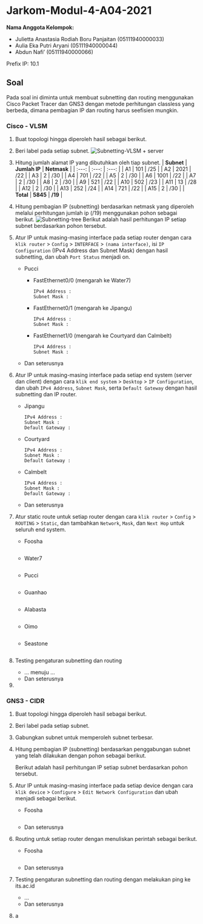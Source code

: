 # Jarkom-Modul-4-A04-2021

**Nama Anggota Kelompok:**
* Julietta Anastasia Rodiah Boru Panjaitan (05111940000033)
* Aulia Eka Putri Aryani (05111940000044)
* Abdun Nafi’ (05111940000066)

Prefix IP: 10.1

## Soal
Pada soal ini diminta untuk membuat subnetting dan routing menggunakan Cisco Packet Tracer dan GNS3 dengan metode perhitungan classless yang berbeda, dimana pembagian IP dan routing harus seefisien mungkin.

### Cisco - VLSM
1. Buat topologi hingga diperoleh hasil sebagai berikut.

2. Beri label pada setiap subnet.
    ![Subnetting-VLSM + server](https://user-images.githubusercontent.com/76677130/143471095-40470956-64cf-4656-a960-eb43dbd6ad9a.png)
3. Hitung jumlah alamat IP yang dibutuhkan oleh tiap subnet.
    | **Subnet** | **Jumlah IP** | **Netmask** |
    | :---: | :---: | :---: |
    | A1 | 101 | /25 |
    | A2 | 2021 | /22 |
    | A3 | 2 | /30 |
    | A4 | 701 | /22 |
    | A5 | 2 | /30 |
    | A6 | 1001 | /22 |
    | A7 | 2 | /30 |
    | A8 | 2 | /30 |
    | A9 | 521 | /22 |
    | A10 | 502 | /23 |
    | A11 | 13 | /28 |
    | A12 | 2 | /30 |
    | A13 | 252 | /24 |
    | A14 | 721 | /22 |
    | A15 | 2 | /30 |
    | **Total** | **5845** | **/19** |
4. Hitung pembagian IP (subnetting) berdasarkan netmask yang diperoleh melalui perhitungan jumlah ip (/19) menggunakan pohon sebagai berikut.
    ![Subnetting-tree](https://user-images.githubusercontent.com/76677130/143471573-f8869d21-ba03-4003-abdb-19d74dc569a1.png)
    Berikut adalah hasil perhitungan IP setiap subnet berdasarkan pohon tersebut.

5. Atur IP untuk masing-masing interface pada setiap router dengan cara `klik router` > `Config` > `INTERFACE` > `(nama interface)`, isi `IP Configuration` (IPv4 Address dan Subnet Mask) dengan hasil subnetting, dan ubah `Port Status` menjadi on.
    * Pucci
        * FastEthernet0/0 (mengarah ke Water7)
            ```
            IPv4 Address : 
            Subnet Mask : 
            ```
            
        * FastEthernet0/1 (mengarah ke Jipangu)
            ```
            IPv4 Address : 
            Subnet Mask : 
            ```
            
        * FastEthernet1/0 (mengarah ke Courtyard dan Calmbelt)
            ```
            IPv4 Address : 
            Subnet Mask : 
            ```
            
    * Dan seterusnya
6. Atur IP untuk masing-masing interface pada setiap end system (server dan client) dengan cara `klik end system` > `Desktop` > `IP Configuration`, dan ubah `IPv4 Address`, `Subnet Mask`, serta `Default Gateway` dengan hasil subnetting dan IP router.
    * Jipangu
        ```
        IPv4 Address : 
        Subnet Mask : 
        Default Gateway : 
        ```
    * Courtyard
        ```
        IPv4 Address : 
        Subnet Mask : 
        Default Gateway : 
        ```
    * Calmbelt
        ```
        IPv4 Address : 
        Subnet Mask : 
        Default Gateway : 
        ```
    * Dan seterusnya
7. Atur static route untuk setiap router dengan cara `klik router` > `Config` > `ROUTING` > `Static`, dan tambahkan `Network`, `Mask`, dan `Next Hop` untuk seluruh end system.
    * Foosha
        ```
        
        ```
    * Water7
        ```
        
        ```
    * Pucci
        ```
        
        ```
    * Guanhao
        ```
        
        ```
    * Alabasta
        ```
        
        ```
    * Oimo
        ```
        
        ```
    * Seastone
        ```
        
        ```
8. Testing pengaturan subnetting dan routing
    * ... menuju ...
    * Dan seterusnya
9. 

### GNS3 - CIDR
1. Buat topologi hingga diperoleh hasil sebagai berikut.

2. Beri label pada setiap subnet.

3. Gabungkan subnet untuk memperoleh subnet terbesar.

4. Hitung pembagian IP (subnetting) berdasarkan penggabungan subnet yang telah dilakukan dengan pohon sebagai berikut.

    Berikut adalah hasil perhitungan IP setiap subnet berdasarkan pohon tersebut.
    
5. Atur IP untuk masing-masing interface pada setiap device dengan cara `klik device` > `Configure` > `Edit Network Configuration` dan ubah menjadi sebagai berikut.
    * Foosha
        ```
        
        ```
    * Dan seterusnya
6. Routing untuk setiap router dengan menuliskan perintah sebagai berikut.
    * Foosha
        ```
        
        ```
    * Dan seterusnya
7. Testing pengaturan subnetting dan routing dengan melakukan ping ke its.ac.id
    * ...
    * Dan seterusnya
8. a
